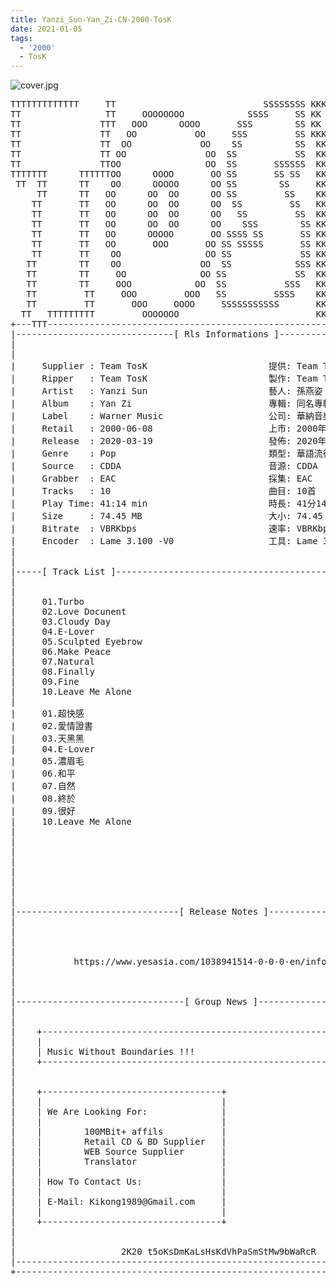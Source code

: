```yaml
---
title: Yanzi_Sun-Yan_Zi-CN-2000-TosK
date: 2021-01-05
tags: 
  - '2000'
  - TosK
---
```


![cover.jpg](https://goindex.65style.workers.dev/3:/Music/MP3/Yanzi_Sun-Yan_Zi-CN-2000-TosK/00-yanzi_sun-yan_zi-cn-2000-proof-tosk.jpg)

<retrotxt v-slot>
<pre class="has-text-plain text-1x font-ibm_vga_8x16">TTTTTTTTTTTTT     TT                            SSSSSSSS KKKKKK    KKKK    KKKKKKK
TT                TT     OOOOOOOO            SSSS     SS KK        KKKK        KK
TT               TTT   OOO      OOOO       SSS        SS KK        KKK         KK
TT               TT   OO           OO     SSS         SS KKK       KKK        KK
TT               TT  OO             OO    SS          SS  KK       KK        KK
TT               TT OO               OO  SS           SS  KK                KK
TT               TTOO                OO  SS       SSSSSS  KK                KK
TTTTTTT      TTTTTTOO      OOOO       OO SS       SS SS   KK               KK
 TT  TT      TT    OO      OOOOO      OO SS        SS     KK              KK
     TT      TT   OO      OO  OO      OO SS         SS    KK              KK
    TT       TT   OO      OO  OO      OO  SS         SS   KK               KK
    TT       TT   OO      OO  OO      OO   SS         SS  KK                KK
    TT       TT   OO      OO  OO      OO    SSS        SS KK                 KK
    TT       TT   OO      OOOOO       OO SSSS SS       SS KK                  KK
    TT       TT   OO       OOO       OO SS SSSSS       SS KK                   KK
    TT       TT    OO                OO SS             SS KK       KK           KK
   TT        TT    OO               OO  SS            SSS KK      KKKK         KK
   TT        TT     OO              OO SS             SS  KK      KK KK       KK
   TT        TT     OOO            OO  SS           SSS   KK      KK  KK    KKK
   TT         TT     OOO         OOO   SS         SSSS    KK       KK  KK  KKK
   TT         TT       OOO     OOOO     SSSSSSSSSSS       KK KKKKKKKK  KK KKK
  TT   TTTTTTTTT         OOOOOOO                          KKKK          KKKK
+---TTT-----------------------------------------------------------------KKK----+
|------------------------------[ Rls Informations ]----------------------------|
|                                                                              |
|                                                                              |
|     Supplier : Team TosK                       提供: Team TosK               |
|     Ripper   : Team TosK                       製作: Team TosK               |
|     Artist   : Yanzi Sun                       藝人: 孫燕姿                  |
|     Album    : Yan Zi                          專輯: 同名專輯                |
|     Label    : Warner Music                    公司: 華納音樂                |
|     Retail   : 2000-06-08                      上市: 2000年06月08日          |
|     Release  : 2020-03-19                      發佈: 2020年03月19日          |
|     Genre    : Pop                             類型: 華語流行                |
|     Source   : CDDA                            音源: CDDA                    |
|     Grabber  : EAC                             採集: EAC                     |
|     Tracks   : 10                              曲目: 10首                    |
|     Play Time: 41:14 min                       時長: 41分14秒                |
|     Size     : 74.45 MB                        大小: 74.45 MB                |
|     Bitrate  : VBRKbps                         速率: VBRKbps                 |
|     Encoder  : Lame 3.100 -V0                  工具: Lame 3.100 -V0          |
|                                                                              |
|                                                                              |
|-----[ Track List ]-----------------------------------------------------------|
|                                                                              |
|                                                                              |
|     01.Turbo                                               [03:41]           |
|     02.Love Docunent                                       [04:16]           |
|     03.Cloudy Day                                          [03:57]           |
|     04.E-Lover                                             [05:01]           |
|     05.Sculpted Eyebrow                                    [03:48]           |
|     06.Make Peace                                          [04:09]           |
|     07.Natural                                             [03:26]           |
|     08.Finally                                             [04:31]           |
|     09.Fine                                                [04:30]           |
|     10.Leave Me Alone                                      [03:55]           |
|                                                            -------           |
|     01.超快感                                              [03:41]           |
|     02.愛情證書                                            [04:16]           |
|     03.天黑黑                                              [03:57]           |
|     04.E-Lover                                             [05:01]           |
|     05.濃眉毛                                              [03:48]           |
|     06.和平                                                [04:09]           |
|     07.自然                                                [03:26]           |
|     08.終於                                                [04:31]           |
|     09.很好                                                [04:30]           |
|     10.Leave Me Alone                                      [03:55]           |
|                                                            -------           |
|                                                             41:14 min        |
|                                                             74.45 MB         |
|                                                                              |
|                                                                              |
|                                                                              |
|                                                                              |
|                                                                              |
|-------------------------------[ Release Notes ]------------------------------|
|                                                                              |
|                                                                              |
|                                                                              |
|                                                                              |
|           https://www.yesasia.com/1038941514-0-0-0-en/info.html              |
|                                                                              |
|                                                                              |
|                                                                              |
|--------------------------------[ Group News ]--------------------------------|
|                                                                              |
|                                                                              |
|    +--------------------------------------------------------------------+    |
|    |                                                                    |    |
|    | Music Without Boundaries !!!                                       |    |
|    +--------------------------------------------------------------------+    |
|                                                                              |
|                                                                              |
|    +----------------------------------+                                      |
|    |                                  |                                      |
|    | We Are Looking For:              |                                      |
|    |                                  |                                      |
|    |        100MBit+ affils           |                                      |
|    |        Retail CD &amp; BD Supplier   |                                      |
|    |        WEB Source Supplier       |                                      |
|    |        Translator                |                                      |
|    |                                  |                                      |
|    | How To Contact Us:               |                                      |
|    |                                  |                                      |
|    | E-Mail: Kikong1989@Gmail.com     |                                      |
|    |                                  |                    RlS No. 1723      |
|    +----------------------------------+                                      |
|                                                                              |
|                                                                              |
|                    2K20 t5oKsDmKaLsHsKdVhPaSmStMw9bWaRcR                     |
|------------------------------------------------------------------------------|
+------------------------------------------------------------------------------+
<span class="dos-cursor">_</span></pre>
</retrotxt>

<a-player 
    :options="{
        audio: [
          {
            name: '天黑黑',
            artist: '孫燕姿',
            url: 'https://goindex.65style.workers.dev/3:/Music/MP3/Yanzi_Sun-Yan_Zi-CN-2000-TosK/03-yanzi_sun-cloudy_day-tosk.mp3',
            cover: 'https://goindex.65style.workers.dev/3:/Music/MP3/Yanzi_Sun-Yan_Zi-CN-2000-TosK/00-yanzi_sun-yan_zi-cn-2000-proof-tosk.jpg',
            theme: '#ebd0c2'
          },
        ]
    }"
/>

<download url="https://mirrorace.org/m/3Izna"/>


